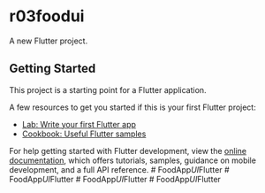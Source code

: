# r03foodui

A new Flutter project.

## Getting Started

This project is a starting point for a Flutter application.

A few resources to get you started if this is your first Flutter project:

- [Lab: Write your first Flutter app](https://docs.flutter.dev/get-started/codelab)
- [Cookbook: Useful Flutter samples](https://docs.flutter.dev/cookbook)

For help getting started with Flutter development, view the
[online documentation](https://docs.flutter.dev/), which offers tutorials,
samples, guidance on mobile development, and a full API reference.
#   F o o d A p p _ U I _ F l u t t e r  
 #   F o o d A p p _ U I _ F l u t t e r  
 #   F o o d A p p _ U I _ F l u t t e r  
 #   F o o d A p p _ U I _ F l u t t e r  
 